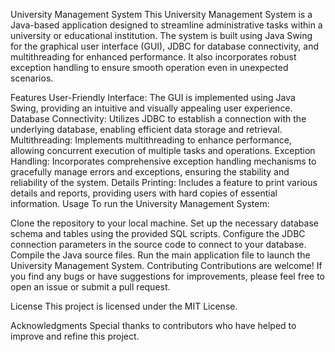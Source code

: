 University Management System
This University Management System is a Java-based application designed to streamline administrative tasks within a university or educational institution. The system is built using Java Swing for the graphical user interface (GUI), JDBC for database connectivity, and multithreading for enhanced performance. It also incorporates robust exception handling to ensure smooth operation even in unexpected scenarios.

Features
User-Friendly Interface: The GUI is implemented using Java Swing, providing an intuitive and visually appealing user experience.
Database Connectivity: Utilizes JDBC to establish a connection with the underlying database, enabling efficient data storage and retrieval.
Multithreading: Implements multithreading to enhance performance, allowing concurrent execution of multiple tasks and operations.
Exception Handling: Incorporates comprehensive exception handling mechanisms to gracefully manage errors and exceptions, ensuring the stability and reliability of the system.
Details Printing: Includes a feature to print various details and reports, providing users with hard copies of essential information.
Usage
To run the University Management System:

Clone the repository to your local machine.
Set up the necessary database schema and tables using the provided SQL scripts.
Configure the JDBC connection parameters in the source code to connect to your database.
Compile the Java source files.
Run the main application file to launch the University Management System.
Contributing
Contributions are welcome! If you find any bugs or have suggestions for improvements, please feel free to open an issue or submit a pull request.

License
This project is licensed under the MIT License.

Acknowledgments
Special thanks to contributors who have helped to improve and refine this project.
